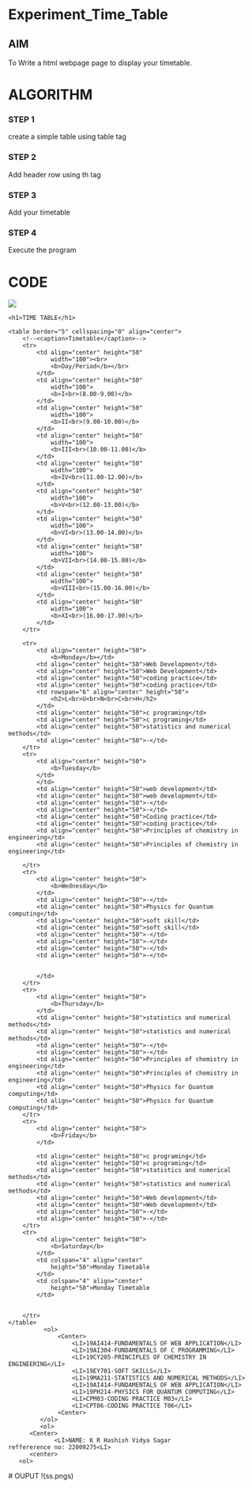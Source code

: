 # Experiment_Time_Table

## AIM
To Write a html webpage page to display your timetable.

# ALGORITHM
### STEP 1
create a simple table using table tag
### STEP 2
Add header row using th tag
### STEP 3
Add your timetable
### STEP 4
Execute the program

# CODE
<html>

<body>
      <img src="C:\Users\SEC\OneDrive\Pictures\logo.jpg">
       
	<h1>TIME TABLE</h1>
              
	<table border="5" cellspacing="0" align="center">
		<!--<caption>Timetable</caption>-->
		<tr>
			<td align="center" height="50"
				width="100"><br>
				<b>Day/Period</b></br>
			</td>
			<td align="center" height="50"
				width="100">
				<b>I<br>(8.00-9.00)</b>
			</td>
			<td align="center" height="50"
				width="100">
				<b>II<br>(9.00-10.00)</b>
			</td>
			<td align="center" height="50"
				width="100">
				<b>III<br>(10.00-11.00)</b>
			</td>
			<td align="center" height="50"
				width="100">
				<b>IV<br>(11.00-12.00)</b>
			</td>
			<td align="center" height="50"
				width="100">
				<b>V<br>(12.00-13.00)</b>
			</td>
			<td align="center" height="50"
				width="100">
				<b>VI<br>(13.00-14.00)</b>
			</td>
			<td align="center" height="50"
				width="100">
				<b>VII<br>(14.00-15.00)</b>
			</td>
			<td align="center" height="50"
				width="100">
				<b>VIII<br>(15.00-16.00)</b>
			</td>
            <td align="center" height="50"
				width="100">
				<b>XI<br>(16.00-17.00)</b>
			</td>
		</tr>
          
		<tr>
			<td align="center" height="50">
				<b>Monday</b></td>
			<td align="center" height="50">Web Development</td>
			<td align="center" height="50">Web Development</td>
			<td align="center" height="50">coding practice</td>
            <td align="center" height="50">coding practice</td>
			<td rowspan="6" align="center" height="50">
				<h2>L<br>U<br>N<br>C<br>H</h2>
			</td>
			<td align="center" height="50">c programing</td>
			<td align="center" height="50">c programing</td>
            <td align="center" height="50">statistics and numerical methods</td>
            <td align="center" height="50">-</td>
		</tr>
		<tr>
			<td align="center" height="50">
				<b>Tuesday</b>
			</td>
			</td>
			<td align="center" height="50">web development</td>
			<td align="center" height="50">web development</td>
			<td align="center" height="50">-</td>
			<td align="center" height="50">-</td>
            <td align="center" height="50">Coding practice</td>
            <td align="center" height="50">coding practice</td>
            <td align="center" height="50">Principles of chemistry in engineering</td>
            <td align="center" height="50">Principles of chemistry in engineering</td>

		</tr>
		<tr>
			<td align="center" height="50">
				<b>Wednesday</b>
			</td>
			<td align="center" height="50">-</td>
			<td align="center" height="50">Physics for Quantum computing</td>
			<td align="center" height="50">soft skill</td>
			<td align="center" height="50">soft skill</td>
			<td align="center" height="50">-</td>
			<td align="center" height="50">-</td>
            <td align="center" height="50">-</td>
            <td align="center" height="50">-</td>


			</td>
		</tr>
		<tr>
			<td align="center" height="50">
				<b>Thursday</b>
			</td>
			<td align="center" height="50">statistics and numerical methods</td>
			<td align="center" height="50">statistics and numerical methods</td>
			<td align="center" height="50">-</td>
            <td align="center" height="50">-</td>
			<td align="center" height="50">Principles of chemistry in engineering</td>
            <td align="center" height="50">Principles of chemistry in engineering</td>
			<td align="center" height="50">Physics for Quantum computing</td>
			<td align="center" height="50">Physics for Quantum computing</td>
		</tr>
		<tr>
			<td align="center" height="50">
				<b>Friday</b>
			</td>
			
			<td align="center" height="50">c programing</td>
			<td align="center" height="50">c programing</td>
			<td align="center" height="50">statistics and numerical methods</td>
			<td align="center" height="50">statistics and numerical methods</td>
			<td align="center" height="50">Web development</td>
			<td align="center" height="50">Web development</td>
			<td align="center" height="50">-</td>
			<td align="center" height="50">-</td>
		</tr>
		<tr>
			<td align="center" height="50">
				<b>Saturday</b>
			</td>
			<td colspan="4" align="center"
				height="50">Monday Timetable
			</td>
			<td colspan="4" align="center"
				height="50">Monday Timetable
			</td>

			
		</tr>
	</table>
              <ol>
                  <Center>
                      <LI>19AI414-FUNDAMENTALS OF WEB APPLICATION</LI>
                      <LI>19AI304-FUNDAMENTALS OF C PROGRAMMING</LI>
                      <LI>19CY205-PRINCIPLES OF CHEMISTRY IN ENGINEERING</LI>
                      <LI>19EY701-SOFT SKILLS</LI>
                      <LI>19MA211-STATISTICS AND NUMERICAL METHODS</LI>
                      <LI>19AI414-FUNDAMENTALS OF WEB APPLICATION</LI>
                      <LI>19PH214-PHYSICS FOR QUANTUM COMPUTING</LI>
                      <LI>CPM03-CODING PRACTICE M03</LI>
                      <LI>CPT06-CODING PRACTICE T06</LI>
                  <Center>
             </ol>
             <ol>
          <Center>
                 <LI>NAME: K R Hashish Vidya Sagar                   reffererence no: 22009275<LI>  
          <center>
       <ol>
</body>

</html>
# OUPUT
!<img>(ss.pngs)